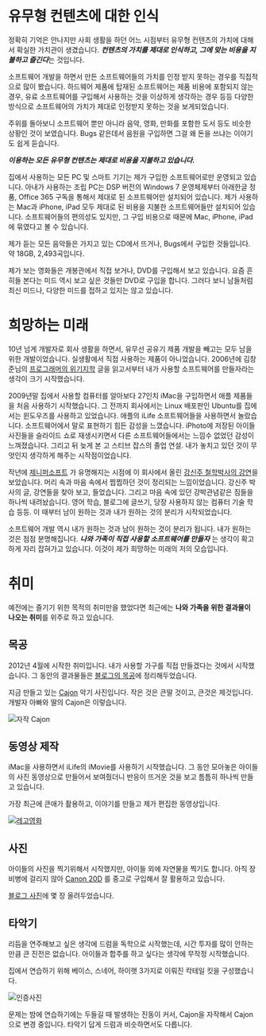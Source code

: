 # 유무형 컨텐츠에 대한 인식

정확히 기억은 안나지만 사회 생활을 하던 어느 시점부터 유무형 컨텐츠의 가치에 대해서 확실한 가치관이 생겼습니다. ***컨텐츠의 가치를 제대로 인식하고, 그에 맞는 비용을 지불하고 즐긴다***는 것입니다.

소프트웨어 개발을 하면서 만든 소프트웨어들의 가치를 인정 받지 못하는 경우를 직접적으로 많이 봤습니다. 하드웨어 제품에 탑재된 소프트웨어는 제품 비용에 포함되지 않는 경우, 유료 소프트웨어를 구입해서 사용하는 것을 이상하게 생각하는 경우 등등 다양한 방식으로 소프트웨어의 가치가 제대로 인정받지 못하는 것을 보게되었습니다.

주위를 돌아보니 소프트웨어 뿐만 아니라 음악, 영화, 만화를 포함한 도서 등도 비슷한 상황인 것이 보였습니다. Bugs 같은데서 음원을 구입하면 그걸 왜 돈을 쓰냐는 이야기도 쉽게 듣습니다.

***이용하는 모든 유무형 컨텐츠는 제대로 비용을 지불하고 있습니다.***

집에서 사용하는 모든 PC 및 스마트 기기는 제가 구입한 소프트웨어로만 운영되고 있습니다. 아내가 사용하는 조립 PC는 DSP 버전의 Windows 7 운영체제부터 아래한글 정품, Office 365 구독을 통해서 제대로 된 소프트웨어만 설치되어 있습니다. 제가 사용하는 Mac과 iPhone, iPad 모두 제대로 된 비용을 지불한 소프트웨어들만 설치되어 있습니다. 소프트웨어들의 편의성도 있지만, 그 구입 비용으로 때문에 Mac, iPhone, iPad에 묶였다고 볼 수 있습니다.

제가 듣는 모든 음악들은 가지고 있는 CD에서 뜨거나, Bugs에서 구입한 것들입니다. 약 18GB, 2,493곡입니다.

제가 보는 영화들은 개봉관에서 직접 보거나, DVD를 구입해서 보고 있습니다. 요즘 흔히들 본다는 미드 역시 보고 싶은 것들만 DVD로 구입을 합니다. 그러다 보니 남들처럼 최신 미드나, 다양한 미드를 접하고 있지는 않고 있습니다.

# 희망하는 미래

10년 넘게 개발자로 회사 생활을 하면서, 유무선 공유기 제품 개발을 빼고는 모두 남을 위한 개발이었습니다. 실생활에서 직접 사용하는 제품이 아니었습니다. 2006년에 김창준님의 [프로그래머의 위기지학](http://agile.egloos.com/viewer/2807583) 글을 읽고서부터 내가 사용할 소프트웨어를 만들자라는 생각이 크기 시작했습니다.

2009년말 집에서 사용할 컴퓨터를 알아보다 27인치 iMac을 구입하면서 애플 제품들을 처음 사용하기 시작했습니다. 그 전까지 회사에서는 Linux 배포판인 Ubuntu를 집에서는 윈도우즈를 사용하고 있었습니다. 애플의 iLife 소프트웨어들을 사용하면서 놀랐습니다. 소프트웨어에서 말로 표현하기 힘든 감성을 느꼈습니다. iPhoto에 저장된 아이들 사진들을 슬라이드 쇼로 재생시키면서 다른 소프트웨어들에서는 느낌수 없었던 감성이 느껴졌습니다. 그리고 뒤 늦게 본 고 스티브 잡스의 졸업 연설. 내가 놓치고 있던 것이 무엇인지 생각하게 해주는 시작점이었습니다.

작년에 [제니퍼소프트](http://www.jennifersoft.com) 가 유명해지는 시점에 이 회사에서 올린 [강신주 철학박사의 강연](http://youtu.be/SBd-NRMmJSg)을 보았습니다. 머리 속과 마음 속에서 찝찝하던 것이 정리되는 느낌이었습니다. 강신주 박사의 글, 강연들을 찾아 보고, 들었습니다. 그리고 마음 속에 있던 강박관념같은 짐들을 하나씩 내려놨습니다. 영어 학습, 블로그에 글쓰기, 당장 사용하지 않는 컴퓨터 기술 학습 등등. 이 때부터 남이 원하는 것과 내가 원하는 것의 분리가 시작되었습니다.

소프트웨어 개발 역시 내가 원하는 것과 남이 원하는 것이 분리가 됩니다. 내가 원하는 것은 점점 분명해집니다. ***나와 가족이 직접 사용할 소프트웨어를 만들자*** 는 생각이 확고하게 자리 잡혀가고 있습니다. 이것이 제가 희망하는 미래의 저의 모습입니다.

# 취미 

예전에는 즐기기 위한 목적의 취미만을 했었다면 최근에는 **나와 가족을 위한 결과물이 나오는 취미**를 위주로 하고 있습니다.

## 목공

2012년 4월에 시작한 취미입니다. 내가 사용할 가구를 직접 만들겠다는 것에서 시작했습니다. 그 동안의 결과물들은 [블로그의 목공](http://www.thewhiterock.net/?cat=9)에 정리해두었습니다.

지금 만들고 있는 [Cajon](http://en.wikipedia.org/wiki/Cajón) 악기 사진입니다. 작은 것은 큰딸 것이고, 큰것은 제것입니다. 개발자 아빠와 딸의 Cajon은 이렇습니다.

![자작 Cajon](http://www.thewhiterock.net/images/cajon.jpg)

## 동영상 제작

iMac을 사용하면서 iLife의 iMovie를 사용하기 시작했습니다. 그 동안 모아놓은 아이들의 사진 동영상으로 만들어서 보여줬더니 반응이 뜨거운 것을 보고 틈틈히 하나씩 만들고 있습니다.

가장 최근에 큰애가 촬용하고, 이야기를 만들고 제가 편집한 동영상입니다.

[![레고영화](http://img.youtube.com/vi/9oxv4I3R-zI/0.jpg)](http://www.youtube.com/watch?v=9oxv4I3R-zI)

## 사진

아이들의 사진을 찍기위해서 시작했지만, 아이들 외에 자연물을 찍기도 합니다. 아직 장비병에 걸리지 않아 [Canon 20D](http://en.wikipedia.org/wiki/Canon_EOS_20D) 를 중고로 구입해서 잘 활용하고 있습니다.

[블로그 사진](http://www.thewhiterock.net/?cat=141)에 몇 장 올려두었습니다.

## 타악기

리듬을 연주해보고 싶은 생각에 드럼을 독학으로 시작했는데, 시간 투자를 많이 안하는 만큼 큰 진전은 없습니다. 아이들과 합주를 하고 싶다는 생각에 무작정 시작했습니다.

집에서 연습하기 위해 베이스, 스네어, 하이햇 3가지로 이뤄진 칵테일 킷을 구성했습니다.

![인증사진](http://www.thewhiterock.net/images/drum.jpg)

문제는 밤에 연습하기에는 두들길 때 발생하는 진동이 커서, Cajon을 자작해서 Cajon으로 변경 중입니다. 타악기 답게 드럼과 비슷하면서도 다릅니다.
